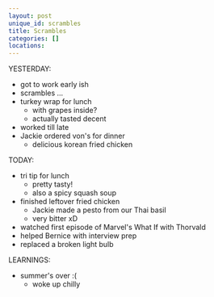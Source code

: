 ```yaml
---
layout: post
unique_id: scrambles
title: Scrambles
categories: []
locations: 
---
```


YESTERDAY:
* got to work early ish
* scrambles ...
* turkey wrap for lunch
  * with grapes inside?
  * actually tasted decent
* worked till late
* Jackie ordered von's for dinner
  * delicious korean fried chicken

TODAY:
* tri tip for lunch
  * pretty tasty!
  * also a spicy squash soup
* finished leftover fried chicken
  * Jackie made a pesto from our Thai basil
  * very bitter xD
* watched first episode of Marvel's What If with Thorvald
* helped Bernice with interview prep
* replaced a broken light bulb

LEARNINGS:
* summer's over :(
  * woke up chilly

